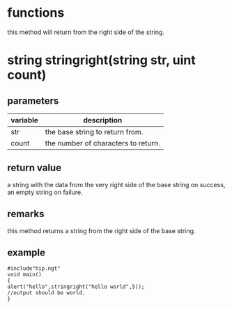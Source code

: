 # functions

this method will return from the right side of the string.

# string stringright(string str, uint count)
## parameters
variable | description
---|---
str | the base string to return from.
count | the number of characters to return.

## return value

a string with the data from the very right side of the base string on success, an empty string on failure.

## remarks

this method returns a string from the right side of the base string.

## example

```
#include"hip.ngt"
void main()
{
alert("hello",stringright("hello world",5));
//output should be world.
}
```